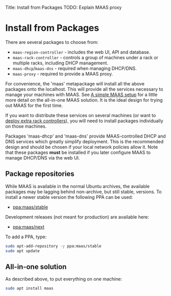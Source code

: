 Title: Install from Packages
TODO:  Explain MAAS proxy


# Install from Packages

There are several packages to choose from:

- `maas-region-controller` - includes the web UI, API and database.
- `maas-rack-controller` - controls a group of machines under a rack or
   multiple racks, including DHCP management.
- `maas-dhcp`/`maas-dns` - required when managing DHCP/DNS.
- `maas-proxy` - required to provide a MAAS proxy.

For convenience, the 'maas' metapackage will install all the above packages
onto the localhost. This will provide all the services necessary to manage
your machines with MAAS. See
[A simple MAAS setup](./index.html#a-simple-maas-setup) for a little
more detail on the all-in-one MAAS solution. It is the ideal design for trying
out MAAS for the first time.

If you want to distribute these services on several machines (or want to
[deploy extra rack controllers](./installconfig-rack.html#add-a-rack-controller)),
you will need to install packages individually on those machines.

Packages 'maas-dhcp' and 'maas-dns' provide MAAS-controlled DHCP and DNS
services which greatly simplify deployment. This is the recommended design and
should be chosen if your local network policies allow it. Note that these
packages **must** be installed if you later configure MAAS to manage DHCP/DNS
via the web UI.


## Package repositories

While MAAS is available in the normal Ubuntu archives, the available packages
may be lagging behind non-archive, but still stable, versions. To install a newer
stable version the following PPA can be used:

- [ppa:maas/stable](https://launchpad.net/~maas/+archive/ubuntu/stable)

Development releases (not meant for production) are available here:

- [ppa:maas/next](https://launchpad.net/~maas/+archive/ubuntu/next)

To add a PPA, type:

```bash
sudo apt-add-repository -y ppa:maas/stable
sudo apt update
```

## All-in-one solution

As described above, to put everything on one machine:

```bash
sudo apt install maas
```
